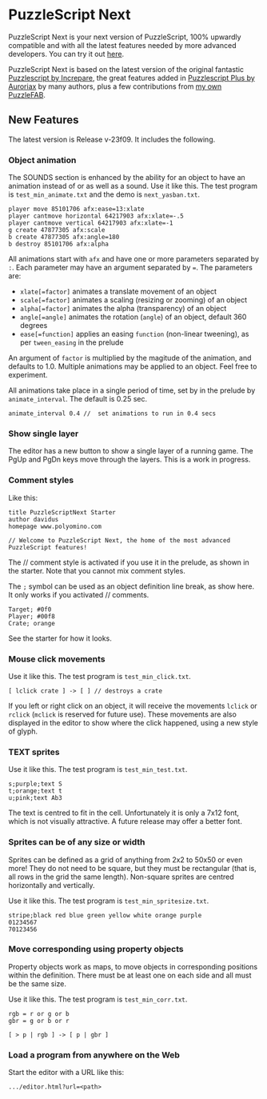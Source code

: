 # PuzzleScript Next

PuzzleScript Next is your next version of PuzzleScript, 100% upwardly compatible and with all the latest features needed by more advanced developers.
You can try it out [here](https://david-pfx.github.io/PuzzleScriptNext/src/editor.html).

PuzzleScript Next is based on the latest version of the original fantastic [Puzzlescript by Increpare](https://github.com/increpare/PuzzleScript), the great features added in [Puzzlescript Plus by Auroriax](https://github.com/Auroriax/PuzzleScriptPlus) by many authors, plus a few contributions from [my own PuzzleFAB](https://github.com/david-pfx/PuzzleFAB).

## New Features

The latest version is Release v-23f09. It includes the following.

### Object animation

The SOUNDS section is enhanced by the ability for an object to have an animation instead of or as well as a sound.
Use it like this. The test program is `test_min_animate.txt` and the demo is `next_yasban.txt`.
```
player move 85101706 afx:ease=13:xlate
player cantmove horizontal 64217903 afx:xlate=-.5
player cantmove vertical 64217903 afx:xlate=-1
g create 47877305 afx:scale
b create 47877305 afx:angle=180
b destroy 85101706 afx:alpha
```

All animations start with `afx` and have one or more parameters separated by `:`. 
Each parameter may have an argument separated by `=`.
The parameters are:
 * `xlate[=factor]` animates a translate movement of an object
 * `scale[=factor]` animates a scaling (resizing or zooming) of an object
 * `alpha[=factor]` animates the alpha (transparency) of an object
 * `angle[=angle]` animates the rotation (`angle`) of an object, default 360 degrees
 * `ease[=function]` applies an easing `function` (non-linear tweening), as per `tween_easing` in the prelude

 An argument of `factor` is multiplied by the magitude of the animation, and defaults to 1.0.
 Multiple animations may be applied to an object.
 Feel free to experiment.

 All animations take place in a single period of time, set by in the prelude by `animate_interval`. 
 The default is 0.25 sec.

 ```
 animate_interval 0.4 //  set animations to run in 0.4 secs
 ```

 ### Show single layer
 The editor has a new button to show a single layer of a running game.
 The PgUp and PgDn keys move through the layers.
 This is a work in progress.

### Comment styles
Like this:
```
title PuzzleScriptNext Starter
author davidus
homepage www.polyomino.com

// Welcome to PuzzleScript Next, the home of the most advanced PuzzleScript features!
```

The // comment style is activated if you use it in the prelude, as shown in the starter. 
Note that you cannot mix comment styles.

The `;` symbol can be used as an object definition line break, as show here.
It only works if you activated // comments.

```
Target; #0f0
Player; #00f8
Crate; orange
```
See the starter for how it looks.

### Mouse click movements

Use it like this. The test program is `test_min_click.txt`.
```
[ lclick crate ] -> [ ] // destroys a crate
```

If you left or right click on an object, it will receive the movements `lclick` or `rclick` (`mclick` is reserved for future use). 
These movements are also displayed in the editor to show where the click happened, using a new style of glyph.

### TEXT sprites

Use it like this. The test program is `test_min_test.txt`.
```
s;purple;text S
t;orange;text t
u;pink;text Ab3
```
The text is centred to fit in the cell. 
Unfortunately it is only a 7x12 font, which is not visually attractive.
A future release may offer a better font.

### Sprites can be of any size or width

Sprites can be defined as a grid of anything from 2x2 to 50x50 or even more! 
They do not need to be square, but they must be rectangular (that is, all rows in the grid the same length).
Non-square sprites are centred horizontally and vertically.

Use it like this. The test program is `test_min_spritesize.txt`.
```
stripe;black red blue green yellow white orange purple
01234567
70123456
```

### Move corresponding using property objects

Property objects work as maps, to move objects in corresponding positions within the definition.
There must be at least one on each side and all must be the same size.

Use it like this. The test program is `test_min_corr.txt`.
```
rgb = r or g or b
gbr = g or b or r

[ > p | rgb ] -> [ p | gbr ]
```

### Load a program from anywhere on the Web

Start the editor with a URL like this: 
```
.../editor.html?url=<path>
```


